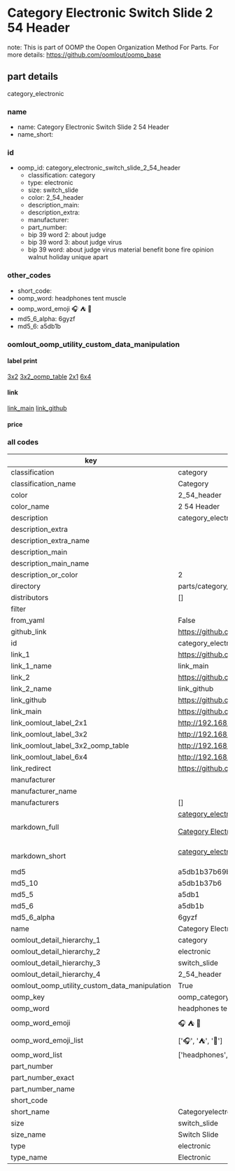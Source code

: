# Category Electronic Switch Slide 2 54 Header  

note: This is part of OOMP the Oopen Organization Method For Parts. For more details: https://github.com/oomlout/oomp_base

##  part details
  



category_electronic



### name
* name: Category Electronic Switch Slide 2 54 Header
* name_short: 
### id
* oomp_id: category_electronic_switch_slide_2_54_header
  * classification: category
  * type: electronic
  * size: switch_slide
  * color: 2_54_header
  * description_main: 
  * description_extra: 
  * manufacturer: 
  * part_number: 
  * bip 39 word 2: about judge
  * bip 39 word 3: about judge virus
  * bip 39 word: about judge virus material benefit bone fire opinion walnut holiday unique apart

### other_codes
* short_code: 
* oomp_word: headphones tent muscle
* oomp_word_emoji :headphones: :tent: :muscle:
* md5_6_alpha: 6gyzf
* md5_6: a5db1b






### oomlout_oomp_utility_custom_data_manipulation
#### label print
[3x2](http://192.168.1.245:1112/?label=oomp%206gyzf)
[3x2_oomp_table](http://192.168.1.108:1112/?label=oomp%206gyzf)
[2x1](http://192.168.1.242:1112/?label=oomp%206gyzf)
[6x4](http://192.168.1.55:1112/?label=oomp%206gyzf)    

#### link

[link_main](https://github.com/oomlout/oomlout_oomp_version_1_messy/tree/main/parts/category_electronic_switch_slide_2_54_header) [link_github](https://github.com/oomlout/oomlout_oomp_version_1_messy/tree/main/parts/category_electronic_switch_slide_2_54_header)                             

#### price







### all codes 
| key | value |  
| --- | --- |  
| classification | category |  
| classification_name | Category |  
| color | 2_54_header |  
| color_name | 2 54 Header |  
| description | category_electronic |  
| description_extra |  |  
| description_extra_name |  |  
| description_main |  |  
| description_main_name |  |  
| description_or_color | 2  |  
| directory | parts/category_electronic_switch_slide_2_54_header |  
| distributors | [] |  
| filter |  |  
| from_yaml | False |  
| github_link | https://github.com/oomlout/oomlout_oomp_part_src/tree/main/parts/category_electronic_switch_slide_2_54_header |  
| id | category_electronic_switch_slide_2_54_header |  
| link_1 | https://github.com/oomlout/oomlout_oomp_version_1_messy/tree/main/parts/category_electronic_switch_slide_2_54_header |  
| link_1_name | link_main |  
| link_2 | https://github.com/oomlout/oomlout_oomp_version_1_messy/tree/main/parts/category_electronic_switch_slide_2_54_header |  
| link_2_name | link_github |  
| link_github | https://github.com/oomlout/oomlout_oomp_version_1_messy/tree/main/parts/category_electronic_switch_slide_2_54_header |  
| link_main | https://github.com/oomlout/oomlout_oomp_version_1_messy/tree/main/parts/category_electronic_switch_slide_2_54_header |  
| link_oomlout_label_2x1 | http://192.168.1.242:1112/?label=oomp%206gyzf |  
| link_oomlout_label_3x2 | http://192.168.1.245:1112/?label=oomp%206gyzf |  
| link_oomlout_label_3x2_oomp_table | http://192.168.1.108:1112/?label=oomp%206gyzf |  
| link_oomlout_label_6x4 | http://192.168.1.55:1112/?label=oomp%206gyzf |  
| link_redirect | https://github.com/oomlout/oomlout_oomp_version_1_messy/tree/main/parts/category_electronic_switch_slide_2_54_header |  
| manufacturer |  |  
| manufacturer_name |  |  
| manufacturers | [] |  
| markdown_full | [category_electronic_switch_slide_2_54_header](none)<br>[](none)<br>[Category Electronic Switch Slide 2 54 Header](none)<br><br> |  
| markdown_short | [category_electronic_switch_slide_2_54_header](none)<br><br> |  
| md5 | a5db1b37b69b6ae4650a988fe91e2803 |  
| md5_10 | a5db1b37b6 |  
| md5_5 | a5db1 |  
| md5_6 | a5db1b |  
| md5_6_alpha | 6gyzf |  
| name | Category Electronic Switch Slide 2 54 Header |  
| oomlout_detail_hierarchy_1 | category |  
| oomlout_detail_hierarchy_2 | electronic |  
| oomlout_detail_hierarchy_3 | switch_slide |  
| oomlout_detail_hierarchy_4 | 2_54_header |  
| oomlout_oomp_utility_custom_data_manipulation | True |  
| oomp_key | oomp_category_electronic_switch_slide_2_54_header |  
| oomp_word | headphones tent muscle |  
| oomp_word_emoji | :headphones: :tent: :muscle: |  
| oomp_word_emoji_list | [':headphones:', ':tent:', ':muscle:'] |  
| oomp_word_list | ['headphones', 'tent', 'muscle'] |  
| part_number |  |  
| part_number_exact |  |  
| part_number_name |  |  
| short_code |  |  
| short_name | Categoryelectronic |  
| size | switch_slide |  
| size_name | Switch Slide |  
| type | electronic |  
| type_name | Electronic |  
